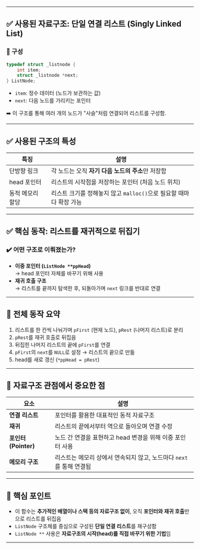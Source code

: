 
---

## ✅ 사용된 자료구조: **단일 연결 리스트 (Singly Linked List)**

### 📌 구성
```c
typedef struct _listnode {
    int item;
    struct _listnode *next;
} ListNode;
```

- `item`: 정수 데이터 (노드가 보관하는 값)
- `next`: 다음 노드를 가리키는 포인터

➡️ 이 구조를 통해 여러 개의 노드가 "사슬"처럼 연결되어 리스트를 구성함.

---

## ✅ 사용된 구조의 특성

| 특징 | 설명 |
|------|------|
| 단방향 링크 | 각 노드는 오직 **자기 다음 노드의 주소**만 저장함 |
| head 포인터 | 리스트의 시작점을 저장하는 포인터 (처음 노드 위치) |
| 동적 메모리 할당 | 리스트 크기를 정해놓지 않고 `malloc()`으로 필요할 때마다 확장 가능 |

---

## ✅ 핵심 동작: **리스트를 재귀적으로 뒤집기**
### ✔️ 어떤 구조로 이뤄졌는가?
- **이중 포인터 (`ListNode **ppHead`)**  
  → head 포인터 자체를 바꾸기 위해 사용
- **재귀 호출 구조**  
  → 리스트를 끝까지 탐색한 후, 되돌아가며 `next` 링크를 반대로 연결

---

## 🔁 전체 동작 요약
1. 리스트를 한 칸씩 나눠가며 `pFirst` (현재 노드), `pRest` (나머지 리스트)로 분리
2. `pRest`를 재귀 호출로 뒤집음
3. 뒤집힌 나머지 리스트의 끝에 `pFirst`를 연결
4. `pFirst`의 `next`를 `NULL`로 설정 → 리스트의 끝으로 만듦
5. head를 새로 갱신 (`*ppHead = pRest`)
---

## 🧠 자료구조 관점에서 중요한 점
| 요소 | 설명 |
|------|------|
| **연결 리스트** | 포인터를 활용한 대표적인 동적 자료구조 |
| **재귀** | 리스트의 끝에서부터 역으로 돌아오며 연결 수정 |
| **포인터 (Pointer)** | 노드 간 연결을 표현하고 head 변경을 위해 이중 포인터 사용 |
| **메모리 구조** | 리스트는 메모리 상에서 연속되지 않고, 노드마다 `next`를 통해 연결됨 |

---

## 🎯 핵심 포인트
- 이 함수는 **추가적인 배열이나 스택 등의 자료구조 없이**, 오직 **포인터와 재귀 호출**만으로 리스트를 뒤집음
- `ListNode` 구조체를 중심으로 구성된 **단일 연결 리스트**를 재구성함
- `ListNode **` 사용은 **자료구조의 시작(head)를 직접 바꾸기 위한 기법**임

---